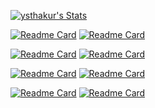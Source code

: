 [![ysthakur's Stats](https://github-readme-stats.vercel.app/api?username=ysthakur&theme=dracula&show_icons=true&hide_border=true)](https://gh-stats-gen.vercel.app/)

[![Readme Card](https://github-readme-stats.vercel.app/api/pin/?username=ysthakur&repo=verity)](https://github.com/anuraghazra/github-readme-stats)
[![Readme Card](https://github-readme-stats.vercel.app/api/pin/?username=ysthakur&repo=asdf-amm)](https://github.com/anuraghazra/github-readme-stats)

[![Readme Card](https://github-readme-stats.vercel.app/api/pin/?username=ysthakur&repo=everything.rs)](https://github.com/anuraghazra/github-readme-stats)
[![Readme Card](https://github-readme-stats.vercel.app/api/pin/?username=ysthakur&repo=snic)](https://github.com/anuraghazra/github-readme-stats)

[![Readme Card](https://github-readme-stats.vercel.app/api/pin/?username=ysthakur&repo=YamlPlugin)](https://github.com/anuraghazra/github-readme-stats)
[![Readme Card](https://github-readme-stats.vercel.app/api/pin/?username=ysthakur&repo=paml)](https://github.com/anuraghazra/github-readme-stats)

[![Readme Card](https://github-readme-stats.vercel.app/api/pin/?username=blair-robot-project&repo=cobras)](https://github.com/anuraghazra/github-readme-stats)
[![Readme Card](https://github-readme-stats.vercel.app/api/pin/?username=ysthakur&repo=arts-n-stem)](https://github.com/anuraghazra/github-readme-stats)

<!--
[![trophy](https://github-profile-trophy.vercel.app/?username=ysthakur&theme=dracula&column=3&title=MultiLanguage,Stars,Commits,Issues,PullRequest,Reviews)](https://github.com/ryo-ma/github-profile-trophy)
[![ysthakur's Top Languages](https://github-readme-stats.vercel.app/api/top-langs/?username=ysthakur&theme=dracula&show_icons=true&hide_border=true&hide=Jupyter+Notebook,TeX,Shell,Batchfile&langs_count=7)](https://gh-stats-gen.vercel.app/)
-->
